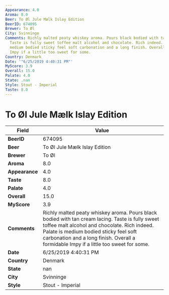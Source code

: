 ```yaml
---
Appearance: 4.0
Aroma: 8.0
Beer: To Øl Jule Mælk Islay Edition
BeerID: 674095
Brewer: To Øl
City: Svinninge
Comments: Richly malted peaty whiskey aroma. Pours black bodied with tan cream lacing.
  Taste is fully sweet toffee malt alcohol and chocolate. Rich indeed.  Palate is
  medium bodied sticky feel soft carbonation and a long finish. Overall a formidable
  Impy if a little too sweet for some.
Country: Denmark
Date: '"6/25/2019 4:40:31 PM"'
MyScore: 3.9
Overall: 15.0
Palate: 4.0
State: .nan
Style: Stout - Imperial
Taste: 8.0
---
```


# To Øl Jule Mælk Islay Edition

| Field         | Value |
|---------------|-------|
| **BeerID** | 674095 |
| **Beer** | To Øl Jule Mælk Islay Edition |
| **Brewer** | To Øl |
| **Aroma** | 8.0 |
| **Appearance** | 4.0 |
| **Taste** | 8.0 |
| **Palate** | 4.0 |
| **Overall** | 15.0 |
| **MyScore** | 3.9 |
| **Comments** | Richly malted peaty whiskey aroma. Pours black bodied with tan cream lacing. Taste is fully sweet toffee malt alcohol and chocolate. Rich indeed.  Palate is medium bodied sticky feel soft carbonation and a long finish. Overall a formidable Impy if a little too sweet for some. |
| **Date** | 6/25/2019 4:40:31 PM |
| **Country** | Denmark |
| **State** | nan |
| **City** | Svinninge |
| **Style** | Stout - Imperial |
